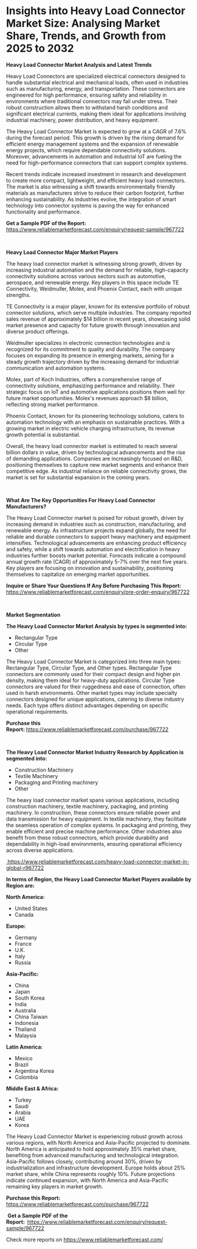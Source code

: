 <p><h1>Insights into Heavy Load Connector Market Size: Analysing Market Share, Trends, and Growth from 2025 to 2032</h1></p><p><strong>Heavy Load Connector Market Analysis and Latest Trends</strong></p>
<p><p>Heavy Load Connectors are specialized electrical connectors designed to handle substantial electrical and mechanical loads, often used in industries such as manufacturing, energy, and transportation. These connectors are engineered for high performance, ensuring safety and reliability in environments where traditional connectors may fail under stress. Their robust construction allows them to withstand harsh conditions and significant electrical currents, making them ideal for applications involving industrial machinery, power distribution, and heavy equipment.</p><p>The Heavy Load Connector Market is expected to grow at a CAGR of 7.6% during the forecast period. This growth is driven by the rising demand for efficient energy management systems and the expansion of renewable energy projects, which require dependable connectivity solutions. Moreover, advancements in automation and industrial IoT are fueling the need for high-performance connectors that can support complex systems. </p><p>Recent trends indicate increased investment in research and development to create more compact, lightweight, and efficient heavy load connectors. The market is also witnessing a shift towards environmentally friendly materials as manufacturers strive to reduce their carbon footprint, further enhancing sustainability. As industries evolve, the integration of smart technology into connector systems is paving the way for enhanced functionality and performance.</p></p>
<p><strong>Get a Sample PDF of the Report:&nbsp;</strong> <a href="https://www.reliablemarketforecast.com/enquiry/request-sample/967722?utm_campaign=2876&utm_medium=2&utm_source=Github&utm_content=ia&utm_term=30032025&utm_id=heavy-load-connector">https://www.reliablemarketforecast.com/enquiry/request-sample/967722</a></p>
<p>&nbsp;</p>
<p><strong>Heavy Load Connector Major Market Players</strong></p>
<p><p>The heavy load connector market is witnessing strong growth, driven by increasing industrial automation and the demand for reliable, high-capacity connectivity solutions across various sectors such as automotive, aerospace, and renewable energy. Key players in this space include TE Connectivity, Weidmuller, Molex, and Phoenix Contact, each with unique strengths.</p><p>TE Connectivity is a major player, known for its extensive portfolio of robust connector solutions, which serve multiple industries. The company reported sales revenue of approximately $14 billion in recent years, showcasing solid market presence and capacity for future growth through innovation and diverse product offerings.</p><p>Weidmuller specializes in electronic connection technologies and is recognized for its commitment to quality and durability. The company focuses on expanding its presence in emerging markets, aiming for a steady growth trajectory driven by the increasing demand for industrial communication and automation systems.</p><p>Molex, part of Koch Industries, offers a comprehensive range of connectivity solutions, emphasizing performance and reliability. Their strategic focus on IoT and automotive applications positions them well for future market opportunities. Molex's revenues approach $8 billion, reflecting strong market performance.</p><p>Phoenix Contact, known for its pioneering technology solutions, caters to automation technology with an emphasis on sustainable practices. With a growing market in electric vehicle charging infrastructure, its revenue growth potential is substantial.</p><p>Overall, the heavy load connector market is estimated to reach several billion dollars in value, driven by technological advancements and the rise of demanding applications. Companies are increasingly focused on R&D, positioning themselves to capture new market segments and enhance their competitive edge. As industrial reliance on reliable connectivity grows, the market is set for substantial expansion in the coming years.</p></p>
<p>&nbsp;</p>
<p><strong>What Are The Key Opportunities For Heavy Load Connector Manufacturers?</strong></p>
<p><p>The Heavy Load Connector market is poised for robust growth, driven by increasing demand in industries such as construction, manufacturing, and renewable energy. As infrastructure projects expand globally, the need for reliable and durable connectors to support heavy machinery and equipment intensifies. Technological advancements are enhancing product efficiency and safety, while a shift towards automation and electrification in heavy industries further boosts market potential. Forecasts indicate a compound annual growth rate (CAGR) of approximately 5-7% over the next five years. Key players are focusing on innovation and sustainability, positioning themselves to capitalize on emerging market opportunities.</p></p>
<p><strong>Inquire or Share Your Questions If Any Before Purchasing This Report:</strong> <a href="https://www.reliablemarketforecast.com/enquiry/pre-order-enquiry/967722?utm_campaign=2876&utm_medium=2&utm_source=Github&utm_content=ia&utm_term=30032025&utm_id=heavy-load-connector">https://www.reliablemarketforecast.com/enquiry/pre-order-enquiry/967722</a></p>
<p>&nbsp;</p>
<p><strong>Market Segmentation</strong></p>
<p><strong>The Heavy Load Connector Market Analysis by types is segmented into:</strong></p>
<p><ul><li>Rectangular Type</li><li>Circular Type</li><li>Other</li></ul></p>
<p><p>The Heavy Load Connector Market is categorized into three main types: Rectangular Type, Circular Type, and Other types. Rectangular Type connectors are commonly used for their compact design and higher pin density, making them ideal for heavy-duty applications. Circular Type connectors are valued for their ruggedness and ease of connection, often used in harsh environments. Other market types may include specialty connectors designed for unique applications, catering to diverse industry needs. Each type offers distinct advantages depending on specific operational requirements.</p></p>
<p><strong>Purchase this Report:&nbsp;</strong><a href="https://www.reliablemarketforecast.com/purchase/967722?utm_campaign=2876&utm_medium=2&utm_source=Github&utm_content=ia&utm_term=30032025&utm_id=heavy-load-connector">https://www.reliablemarketforecast.com/purchase/967722</a></p>
<p>&nbsp;</p>
<p><strong>The Heavy Load Connector Market Industry Research by Application is segmented into:</strong></p>
<p><ul><li>Construction Machinery</li><li>Textile Machinery</li><li>Packaging and Printing machinery</li><li>Other</li></ul></p>
<p><p>The heavy load connector market spans various applications, including construction machinery, textile machinery, packaging, and printing machinery. In construction, these connectors ensure reliable power and data transmission for heavy equipment. In textile machinery, they facilitate the seamless operation of complex systems. In packaging and printing, they enable efficient and precise machine performance. Other industries also benefit from these robust connectors, which provide durability and dependability in high-load environments, ensuring operational efficiency across diverse applications.</p></p>
<p><a href="https://www.reliablemarketforecast.com/heavy-load-connector-market-in-global-r967722?utm_campaign=2876&utm_medium=2&utm_source=Github&utm_content=ia&utm_term=30032025&utm_id=heavy-load-connector">&nbsp;https://www.reliablemarketforecast.com/heavy-load-connector-market-in-global-r967722</a></p>
<p><strong>In terms of Region, the Heavy Load Connector Market Players available by Region are:</strong></p>
<p>
    <p> <strong> North America: </strong>
        <ul>
            <li>United States</li>
            <li>Canada</li>
        </ul>
        </p> 
    <p> <strong> Europe: </strong>
        <ul>
            <li>Germany</li>
            <li>France</li>
            <li>U.K.</li>
            <li>Italy</li>
            <li>Russia</li>
        </ul>
        </p> 
    <p> <strong> Asia-Pacific: </strong>
        <ul>
            <li>China</li>
            <li>Japan</li>
            <li>South Korea</li>
            <li>India</li>
            <li>Australia</li>
            <li>China Taiwan</li>
            <li>Indonesia</li>
            <li>Thailand</li>
            <li>Malaysia</li>
        </ul>
        </p> 
    <p> <strong> Latin America: </strong>
        <ul>
            <li>Mexico</li>
            <li>Brazil</li>
            <li>Argentina Korea</li>
            <li>Colombia</li>
        </ul>
        </p> 
    <p> <strong> Middle East & Africa: </strong>
        <ul>
            <li>Turkey</li>
            <li>Saudi</li>
            <li>Arabia</li>
            <li>UAE</li>
            <li>Korea</li>
        </ul>
    </p>
    </p>
<p><p>The Heavy Load Connector Market is experiencing robust growth across various regions, with North America and Asia-Pacific projected to dominate. North America is anticipated to hold approximately 35% market share, benefiting from advanced manufacturing and technological integration. Asia-Pacific follows closely, contributing around 30%, driven by industrialization and infrastructure development. Europe holds about 25% market share, while China represents roughly 10%. Future projections indicate continued expansion, with North America and Asia-Pacific remaining key players in market growth.</p></p>
<p><strong>Purchase this Report: </strong><a href="https://www.reliablemarketforecast.com/purchase/967722?utm_campaign=2876&utm_medium=2&utm_source=Github&utm_content=ia&utm_term=30032025&utm_id=heavy-load-connector">https://www.reliablemarketforecast.com/purchase/967722</a></p>
<p>&nbsp;<strong>Get a Sample PDF of the Report:&nbsp;&nbsp;</strong><a href="https://www.reliablemarketforecast.com/enquiry/request-sample/967722?utm_campaign=2876&utm_medium=2&utm_source=Github&utm_content=ia&utm_term=30032025&utm_id=heavy-load-connector">https://www.reliablemarketforecast.com/enquiry/request-sample/967722</a></p>
<p><strong></strong></p>
<p>Check more reports on <a href="https://www.reliablemarketforecast.com/?utm_campaign=2876&utm_medium=2&utm_source=Github&utm_content=ia&utm_term=30032025&utm_id=heavy-load-connector">https://www.reliablemarketforecast.com/</a></p>